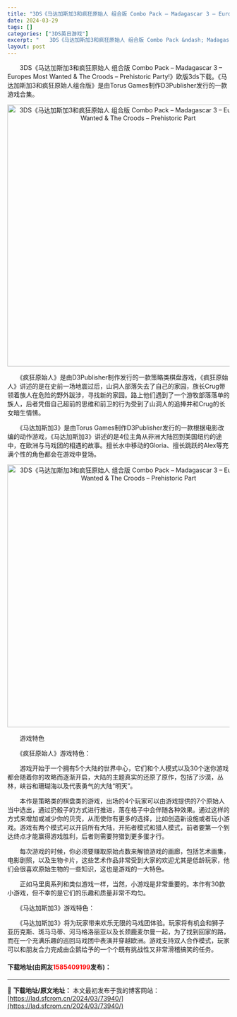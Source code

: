 ```yaml
---
title: "3DS《马达加斯加3和疯狂原始人 组合版 Combo Pack – Madagascar 3 – Europes Most Wanted &#038; The Croods – Prehistoric Part"
date: 2024-03-29
tags: []
categories: ["3DS英日游戏"]
excerpt: "　　3DS《马达加斯加3和疯狂原始人 组合版 Combo Pack &ndash; Madagascar 3 &ndash; Europes Most Wanted &amp; The Croods &ndash; Prehistoric Party!》欧版3ds下载。《马达加斯加3和疯狂原始人组合&hellip;"
layout: post
---
```


 <p>　　3DS《马达加斯加3和疯狂原始人 组合版 Combo Pack &ndash; Madagascar 3 &ndash; Europes Most Wanted &amp; The Croods &ndash; Prehistoric Party!》欧版3ds下载。《马达加斯加3和疯狂原始人组合版》是由Torus Games制作D3Publisher发行的一款游戏合集。</p> <p align="center"><img align="" border="0" src="https://lad.sfcrom.cn/wp-content/uploads/2024/03/20240329_6606288fbe4c7.png" width="593" alt="3DS《马达加斯加3和疯狂原始人 组合版 Combo Pack – Madagascar 3 – Europes Most Wanted &amp; The Croods – Prehistoric Part" /></p> <p>　　《疯狂原始人》是由D3Publisher制作发行的一款策略类棋盘游戏，《疯狂原始人》讲述的是在史前一场地震过后，山洞人部落失去了自己的家园，族长Crug带领着族人在危险的野外跋涉，寻找新的家园。路上他们遇到了一个游牧部落落单的族人，后者凭借自己超前的思维和前卫的行为受到了山洞人的追捧并和Crug的长女暗生情愫。</p> <p>　　《马达加斯加3》是由Torus Games制作D3Publisher发行的一款根据电影改编的动作游戏，《马达加斯加3》讲述的是4位主角从非洲大陆回到美国纽约的途中，在欧洲与马戏团的相遇的故事。擅长水中移动的Gloria、擅长跳跃的Alex等充满个性的角色都会在游戏中登场。</p> <p align="center"><img align="" border="0" src="https://lad.sfcrom.cn/wp-content/uploads/2024/03/20240329_66062890e3b78.png" width="595" alt="3DS《马达加斯加3和疯狂原始人 组合版 Combo Pack – Madagascar 3 – Europes Most Wanted &amp; The Croods – Prehistoric Part" /></p> <p>　　游戏特色</p> <p>　　《疯狂原始人》游戏特色：</p> <p>　　游戏开始于一个拥有5个大陆的世界中心，它们和个人模式以及30个迷你游戏都会随着你的攻略而逐渐开启，大陆的主题真实的还原了原作，包括了沙漠，丛林，峡谷和珊瑚海以及代表勇气的大陆&ldquo;明天&rdquo;。</p> <p>　　本作是策略类的棋盘类的游戏，出场的4个玩家可以由游戏提供的7个原始人当中选出，通过扔骰子的方式进行推进，落在格子中会伴随各种效果。通过这样的方式来增加或减少你的贝壳，从而使你有更多的选择，比如创造新设施或者玩小游戏。游戏有两个模式可以开启所有大陆，开拓者模式和猎人模式，前者要第一个到达终点才能赢得游戏胜利，后者则需要狩猎到更多蛋才行。</p> <p>　　每次游戏的时候，你必须要赚取原始点数来解锁游戏的画廊，包括艺术画集，电影剧照，以及生物卡片，这些艺术作品非常受到大家的欢迎尤其是低龄玩家，他们会很喜欢原始生物的一些知识，这也是游戏的一大特色。</p> <p>　　正如马里奥系列和类似游戏一样，当然，小游戏是非常重要的。本作有30款小游戏，但不幸的是它们的乐趣和质量非常不均匀。</p> <p>　　《马达加斯加3》游戏特色：</p> <p>　　《马达加斯加3》将为玩家带来欢乐无限的马戏团体验。玩家将有机会和狮子亚历克斯、斑马马蒂、河马格洛丽亚以及长颈鹿麦尔曼一起，为了找到回家的路，而在一个充满乐趣的巡回马戏团中表演并穿越欧洲。游戏支持双人合作模式，玩家可以和朋友合力完成由企鹅给予的一个个既有挑战性又非常滑稽搞笑的任务。</p> <p><h4>下载地址(由网友<font color="red">1585409199</font>发布)：</h4></p> 

---
📖 **下载地址/原文地址：** 本文最初发布于我的博客网站：[https://lad.sfcrom.cn/2024/03/73940/](https://lad.sfcrom.cn/2024/03/73940/)
